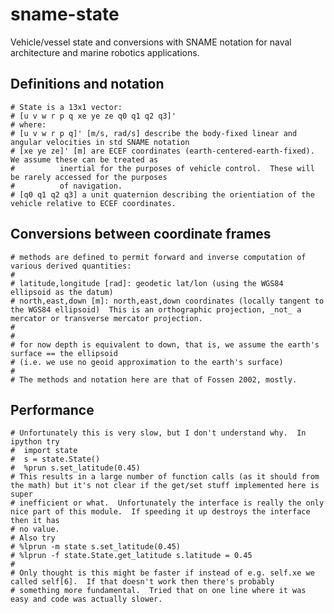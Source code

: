 # sname-state

Vehicle/vessel state and conversions with SNAME notation for naval architecture and marine robotics applications.

## Definitions and notation
    # State is a 13x1 vector:
    # [u v w r p q xe ye ze q0 q1 q2 q3]'
    # where:
    # [u v w r p q]' [m/s, rad/s] describe the body-fixed linear and angular velocities in std SNAME notation
    # [xe ye ze]' [m] are ECEF coordinates (earth-centered-earth-fixed).  We assume these can be treated as 
    #          inertial for the purposes of vehicle control.  These will be rarely accessed for the purposes
    #          of navigation.
    # [q0 q1 q2 q3] a unit quaternion describing the orientiation of the vehicle relative to ECEF coordinates.
    
## Conversions between coordinate frames
    
    # methods are defined to permit forward and inverse computation of various derived quantities:
    #
    # latitude,longitude [rad]: geodetic lat/lon (using the WGS84 ellipsoid as the datum)
    # north,east,down [m]: north,east,down coordinates (locally tangent to the WGS84 ellipsoid)  This is an orthographic projection, _not_ a mercator or transverse mercator projection.
    #
    #
    # for now depth is equivalent to down, that is, we assume the earth's surface == the ellipsoid 
    # (i.e. we use no geoid approximation to the earth's surface)
    #
    # The methods and notation here are that of Fossen 2002, mostly.
   
## Performance

    # Unfortunately this is very slow, but I don't understand why.  In ipython try 
    #  import state
    #  s = state.State()
    #  %prun s.set_latitude(0.45) 
    # This results in a large number of function calls (as it should from the math) but it's not clear if the get/set stuff implemented here is super 
    # inefficient or what.  Unfortunately the interface is really the only nice part of this module.  If speeding it up destroys the interface then it has
    # no value.  
    # Also try
    # %lprun -m state s.set_latitude(0.45) 
    # %lprun -f state.State.get_latitude s.latitude = 0.45
    #
    # Only thought is this might be faster if instead of e.g. self.xe we called self[6].  If that doesn't work then there's probably 
    # something more fundamental.  Tried that on one line where it was easy and code was actually slower.
